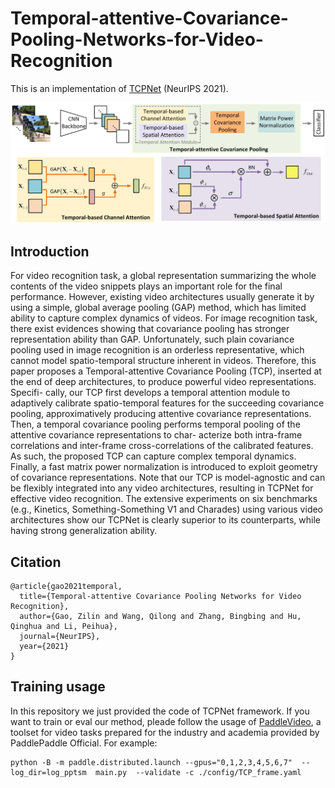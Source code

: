 # Temporal-attentive-Covariance-Pooling-Networks-for-Video-Recognition
This is an implementation of [TCPNet][PAPER] (NeurIPS 2021).

[PAPER]: https://arxiv.org/pdf/2110.14381.pdf


![arch](./arch.png)

## Introduction

For video recognition task, a global representation summarizing the whole contents of the video snippets plays an important role for the final performance. However,
existing video architectures usually generate it by using a simple, global average pooling (GAP) method, which has limited ability to capture complex dynamics
of videos. For image recognition task, there exist evidences showing that covariance pooling has stronger representation ability than GAP. Unfortunately, such
plain covariance pooling used in image recognition is an orderless representative, which cannot model spatio-temporal structure inherent in videos. Therefore, this
paper proposes a Temporal-attentive Covariance Pooling (TCP), inserted at the end of deep architectures, to produce powerful video representations. Specifi-
cally, our TCP first develops a temporal attention module to adaptively calibrate spatio-temporal features for the succeeding covariance pooling, approximatively
producing attentive covariance representations. Then, a temporal covariance pooling performs temporal pooling of the attentive covariance representations to char-
acterize both intra-frame correlations and inter-frame cross-correlations of the calibrated features. As such, the proposed TCP can capture complex temporal
dynamics. Finally, a fast matrix power normalization is introduced to exploit geometry of covariance representations. Note that our TCP is model-agnostic and
can be flexibly integrated into any video architectures, resulting in TCPNet for effective video recognition. The extensive experiments on six benchmarks (e.g.,
Kinetics, Something-Something V1 and Charades) using various video architectures show our TCPNet is clearly superior to its counterparts, while having strong
generalization ability.

## Citation

```
@article{gao2021temporal,
  title={Temporal-attentive Covariance Pooling Networks for Video Recognition},
  author={Gao, Zilin and Wang, Qilong and Zhang, Bingbing and Hu, Qinghua and Li, Peihua},
  journal={NeurIPS},
  year={2021}
}
  ```

## Training usage
In this repository we just provided the code of TCPNet framework. If you want to train or eval our method, pleade follow the usage of  [PaddleVideo](https://github.com/PaddlePaddle/PaddleVideo), a toolset for video tasks prepared for the industry and academia provided by PaddlePaddle Official.
For example:

```
python -B -m paddle.distributed.launch --gpus="0,1,2,3,4,5,6,7"  --log_dir=log_pptsm  main.py  --validate -c ./config/TCP_frame.yaml
```